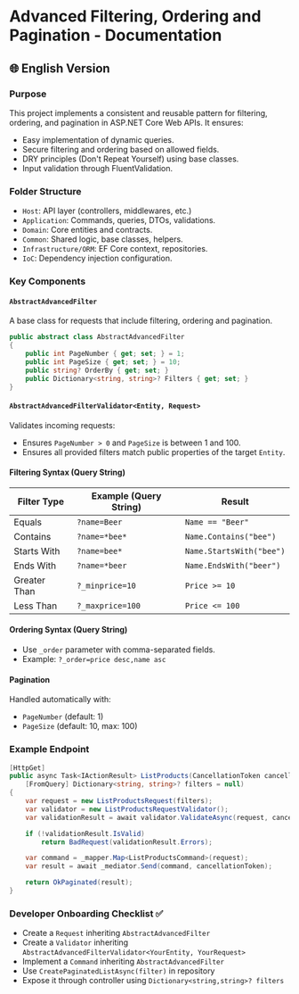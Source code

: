 # Advanced Filtering, Ordering and Pagination - Documentation

## 🌐 English Version

### Purpose

This project implements a consistent and reusable pattern for filtering, ordering, and pagination in ASP.NET Core Web APIs. It ensures:

* Easy implementation of dynamic queries.
* Secure filtering and ordering based on allowed fields.
* DRY principles (Don't Repeat Yourself) using base classes.
* Input validation through FluentValidation.

### Folder Structure

* `Host`: API layer (controllers, middlewares, etc.)
* `Application`: Commands, queries, DTOs, validations.
* `Domain`: Core entities and contracts.
* `Common`: Shared logic, base classes, helpers.
* `Infrastructure/ORM`: EF Core context, repositories.
* `IoC`: Dependency injection configuration.

### Key Components

#### `AbstractAdvancedFilter`

A base class for requests that include filtering, ordering and pagination.

```csharp
public abstract class AbstractAdvancedFilter
{
    public int PageNumber { get; set; } = 1;
    public int PageSize { get; set; } = 10;
    public string? OrderBy { get; set; }
    public Dictionary<string, string>? Filters { get; set; }
}
```

#### `AbstractAdvancedFilterValidator<Entity, Request>`

Validates incoming requests:

* Ensures `PageNumber > 0` and `PageSize` is between 1 and 100.
* Ensures all provided filters match public properties of the target `Entity`.

#### Filtering Syntax (Query String)

| Filter Type  | Example (Query String) | Result                   |
| ------------ | ---------------------- | ------------------------ |
| Equals       | `?name=Beer`           | `Name == "Beer"`         |
| Contains     | `?name=*bee*`          | `Name.Contains("bee")`   |
| Starts With  | `?name=bee*`           | `Name.StartsWith("bee")` |
| Ends With    | `?name=*beer`          | `Name.EndsWith("beer")`  |
| Greater Than | `?_minprice=10`        | `Price >= 10`            |
| Less Than    | `?_maxprice=100`       | `Price <= 100`           |

#### Ordering Syntax (Query String)

* Use `_order` parameter with comma-separated fields.
* Example: `?_order=price desc,name asc`

#### Pagination

Handled automatically with:

* `PageNumber` (default: 1)
* `PageSize` (default: 10, max: 100)

### Example Endpoint

```csharp
[HttpGet]
public async Task<IActionResult> ListProducts(CancellationToken cancellationToken,
    [FromQuery] Dictionary<string, string>? filters = null)
{
    var request = new ListProductsRequest(filters);
    var validator = new ListProductsRequestValidator();
    var validationResult = await validator.ValidateAsync(request, cancellationToken);

    if (!validationResult.IsValid)
        return BadRequest(validationResult.Errors);

    var command = _mapper.Map<ListProductsCommand>(request);
    var result = await _mediator.Send(command, cancellationToken);

    return OkPaginated(result);
}
```

### Developer Onboarding Checklist ✅

* Create a `Request` inheriting `AbstractAdvancedFilter`
* Create a `Validator` inheriting `AbstractAdvancedFilterValidator<YourEntity, YourRequest>`
* Implement a `Command` inheriting `AbstractAdvancedFilter`
* Use `CreatePaginatedListAsync(filter)` in repository
* Expose it through controller using `Dictionary<string,string>? filters`
